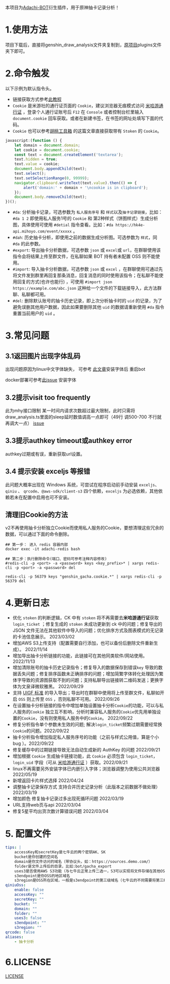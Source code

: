本项目为[Adachi-BOT](https://github.com/SilveryStar/Adachi-BOT)衍生插件，用于原神抽卡记录分析！

# 1.使用方法

项目下载后，直接将genshin_draw_analysis文件夹复制到，[原项目](https://github.com/SilveryStar/Adachi-BOT)plugins文件夹下即可。

# 2.命令触发

以下示例为默认指令头。

- 链接获取方式参考[此教程](https://mp.weixin.qq.com/s/WcH6DgBRoAwbnmOlGTJBNg)
- `Cookie` 是米游社的通行证页面的 `Cookie`，建议浏览器无痕模式访问 [米哈游通行证](https://user.mihoyo.com/)
  ，登录个人通行证账号后 `F12` 在 `Console` 或者控制台栏里输入 `document.cookie` 回车获取。或者在新建书签，在书签的网址处填写下面的代码。
- `Cookie` 也可以参考[胡桃工具箱](https://hut.ao/advanced/get-stoken-cookie-from-the-third-party.html)
  的这篇文章直接获取带有 `Stoken` 的 `Cookie`。

```js
javascript:(function () {
    let domain = document.domain;
    let cookie = document.cookie;
    const text = document.createElement('textarea');
    text.hidden = true;
    text.value = cookie;
    document.body.appendChild(text);
    text.select();
    text.setSelectionRange(0, 99999);
    navigator.clipboard.writeText(text.value).then(() => {
        alert('domain:' + domain + '\ncookie is in clipboard');
    });
    document.body.removeChild(text);
})();
```

- `#da`: 分析抽卡记录，可选参数为 `私人服务序号` 和 `样式`以及`抽卡记录链接`，比如：`#da 1 2` 即使用私人服务1号的 `Cookie`
  和
  第2种样式（饼图样式）生成分析图，具体使用可使用 `#detial` 指令查看。比如：`#da https://hk4e-api.mihoyo.com/event/xxxxx` 。
- `#dah`: 历史抽卡分析，即使用之前的数据生成分析图。可选参数为 `样式`，同 `#da` 的此参数。
- `#export`: 导出抽卡分析数据，可选参数 `json` 或 `excel`或 `url`，在群聊使用该指令会将结果上传至群文件，在私聊如果 BOT
  持有者未配置 OSS 则不能使用。
- `#import`: 导入抽卡分析数据，可选参数 `json` 或 `excel`
  ，在群聊使用可通过先将文件发到群里再回复那条消息，回复消息的同时使用该指令；在私聊不能使用回复的方式(也许也能行)
  ，可使用 `#import json https://example.com/abc.json` 这种给一个文件的下载链接导入，此方法群聊、私聊都可用。
- `#del`: 删除默认账号的抽卡历史记录，即上次分析抽卡时的 `uid` 的记录，为了避免误删其他用户数据，因此如果要删除其他 `uid`
  的数据请重新使用 `#da` 指令重置当前用户的 `uid` 。

# 3.常见问题

## 3.1返回图片出现字体乱码

出现问题原因为linux中文字体缺失， 可参考 [此文章](https://www.cnblogs.com/helios-fz/p/13706157.html)安装字体后 重启bot

docker部署可参考[此issue](https://github.com/wickedll/genshin_draw_analysis/issues/5) 安装字体

## 3.2提示visit too frequently

此为mhy接口限制 某一时间内请求次数超过最大限制，此时只需将draw_analysis.ts里面的sleep延时数值调高一点即可（49行 调500-700
不行就再调大一点） [issue](https://github.com/wickedll/genshin_draw_analysis/issues/4)

## 3.3提示authkey timeout或authkey error

authkey过期或有误，重新获取url设置。

## 3.4 提示安装 exceljs 等报错

此问题大概率出现在 Windows 系统，可尝试在程序启动前手动安装 `exceljs`、`qiniu` 、 `qrcode`、`@aws-sdk/client-s3`
四个依赖，`exceljs`
为必选依赖，其他依赖若未在配置中启用也可不安装。

## 清理旧Cookie的方法

v2不再使用抽卡分析独立Cookie而使用私人服务的Cookie，要想清理这些冗余的数据，可以通过下面的命令删除。

```shell
## 第一步： 进入 redis 容器内部
docker exec -it adachi-redis bash

## 第二步：执行删除命令(端口、密码可参考注释内容修改)
#redis-cli -p <port> -a <password> keys <key_prefix>* | xargs redis-cli -p <port> -a <password> del

redis-cli -p 56379 keys "genshin_gacha.cookie.*" | xargs redis-cli -p 56379 del
```

# 4.更新日志

- 优化 `stoken` 的判断逻辑，CK 中有 `stoken` 将不再需要去**米哈游通行证**获取 `login_ticket` ；修复生成的 `stoken` 未成功更新到
  ck 中的问题；修复导出的 JSON 文件无法在其他软件中导入的问题；优化排序方式及图表模式的无记录的卡池信息展示。 2023/03/02
- 增加AWS S3上传支持（配置需要自行添加，也可以备份后删除文件重新生成）。 2022/11/14
- 增加导出抽卡分析链接的功能，此链接可在其他同类软件/网站使用。 2022/11/13
- 增加清除账号的抽卡历史记录指令；修复导入的数据保存到错误`key`
  导致的数据丢失问题；修复排序函数未正确排序的问题；增加简繁字体转化处理因为繁体字导致的资源图获取不到的问题；支持私聊导出链接转二维码发送；更换字体为文泉译微软雅黑。
  2022/09/29
- 支持 [UIGF 标准](https://github.com/DGP-Studio/Snap.Genshin/wiki/StandardFormat#export_app)
  的导入导出；导出时在群聊中使用将上传至群文件，私聊如开启 `OSS` 则上传至 `OSS` ，否则私聊不可用。 2022/09/26
- 在设置抽卡分析链接的指令中增加单独设置抽卡分析`Cookie`的功能，可以与私人服务的`Cookie`
  独立互不影响，分析时兼容私人服务的`Cookie`优先用单独设置的`Cookie`，没有则使用私人服务中的`Cookie`。
  2022/09/22
- 修复分析指令单个参数未生效的问题; 解决`login_ticket`频繁过期需要经常换`Cookie`的问题。2022/09/22
- 抽卡分析指令增加指定私人服务序号的功能（之前与样式公用值，算是个小 bug ）。2022/09/22
- 修复缓存中的过期链接导致无法自动生成新的 AuthKey 的问题 2022/09/21
- 增加根据 `Cookie` 生成抽卡链接功能，此 `Cookie` 必须包含 `login_ticket`，`login_uid`
  字段（可从 [米哈游通行证](https://user.mihoyo.com/)
  ）获取。2022/09/21
- linux不再需要另外安装字体已内嵌引入字体；浏览器调整为使用公共浏览器 2022/05/19
- 新增返回卡片样式选择 2022/04/24
- 调整抽卡记录保存方式 支持合并历史记录分析（此版本之前数据不做处理） 2022/03/19
- 增加颜色 修复抽卡记录过多出现死循环问题 2022/03/19
- URL支持web页与api 2022/03/04
- 修复5星平均出货次数计算错误问题 2022/03/04

# 5. 配置文件

```yaml
tips: |
    accessKey和secretKey是七牛云的两个密钥AK、SK
    bucket是你创建的空间名
    domain是你文件访问的域名（带协议头，如：https://sources.demo.com/）
    folder是文件上传后的目录，比如:bot/gacha_export
    uses3是否使用AWS S3功能（与七牛云正常上传二选一，S3可以实现将文件存储在其他OSS）
    s3endpoint是你OSS的地区域名
    s3region是OSS所在区域，一般是s3endpoint的第三级域名（七牛云的不同需要将第三级域名中的s3-去掉）
qiniuOss:
    enable: false
    accessKey: ""
    secretKey: ""
    bucket: ""
    domain: ""
    folder: ""
    uses3: false
    s3endpoint: ""
    s3region: ""
qrcode: false
aliases:
    - 抽卡分析
```

# 6.LICENSE

[LICENSE](https://github.com/wickedll/genshin_draw_analysis/blob/master/LICENSE)